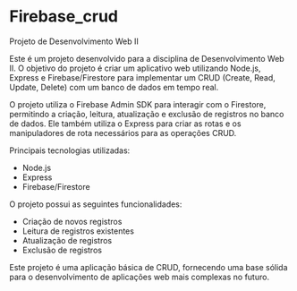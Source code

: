 # Firebase_crud
Projeto de Desenvolvimento Web II

Este é um projeto desenvolvido para a disciplina de Desenvolvimento Web II. O objetivo do projeto é criar um aplicativo web utilizando Node.js, Express e Firebase/Firestore para implementar um CRUD (Create, Read, Update, Delete) com um banco de dados em tempo real.

O projeto utiliza o Firebase Admin SDK para interagir com o Firestore, permitindo a criação, leitura, atualização e exclusão de registros no banco de dados. Ele também utiliza o Express para criar as rotas e os manipuladores de rota necessários para as operações CRUD.

Principais tecnologias utilizadas:
- Node.js
- Express
- Firebase/Firestore

O projeto possui as seguintes funcionalidades:
- Criação de novos registros
- Leitura de registros existentes
- Atualização de registros
- Exclusão de registros

Este projeto é uma aplicação básica de CRUD, fornecendo uma base sólida para o desenvolvimento de aplicações web mais complexas no futuro.


